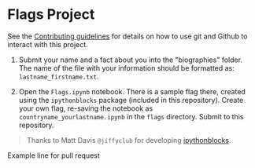 # Flags Project

See the [Contributing guidelines](CONTRIBUTING.md) for details on how to 
use git and Github to interact with this project.  

1. Submit your name and a fact about you into the "biographies" folder.  
The name of the file with your information should be formatted as: 
`lastname_firstname.txt`.  

2. Open the `Flags.ipynb` notebook.  There is a sample flag there, created 
using the `ipythonblocks` package (included in this repository).  Create 
your own flag, re-saving the notebook as `countryname_yourlastname.ipynb` 
in the `flags` directory.  Submit to this repository.  

> Thanks to Matt Davis `@jiffyclub` for developing [ipythonblocks](http://ipythonblocks.org).

Example line for pull request
